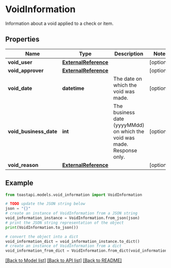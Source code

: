 # VoidInformation

Information about a void applied to a check or item.

## Properties

Name | Type | Description | Notes
------------ | ------------- | ------------- | -------------
**void_user** | [**ExternalReference**](.md) |  | [optional] 
**void_approver** | [**ExternalReference**](.md) |  | [optional] 
**void_date** | **datetime** | The date on which the void was made. | [optional] 
**void_business_date** | **int** | The business date (yyyyMMdd) on which the void was made. Response only. | [optional] 
**void_reason** | [**ExternalReference**](.md) |  | [optional] 

## Example

```python
from toastapi.models.void_information import VoidInformation

# TODO update the JSON string below
json = "{}"
# create an instance of VoidInformation from a JSON string
void_information_instance = VoidInformation.from_json(json)
# print the JSON string representation of the object
print(VoidInformation.to_json())

# convert the object into a dict
void_information_dict = void_information_instance.to_dict()
# create an instance of VoidInformation from a dict
void_information_from_dict = VoidInformation.from_dict(void_information_dict)
```
[[Back to Model list]](../README.md#documentation-for-models) [[Back to API list]](../README.md#documentation-for-api-endpoints) [[Back to README]](../README.md)



